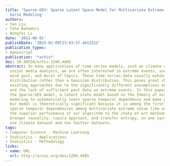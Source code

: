 ```yaml
---
title: 'Sparse-GEV: Sparse Latent Space Model for Multivariate Extreme Value Time
  Serie Modeling'
authors:
- Yan Liu
- Taha Bahadori
- Hongfei Li
date: '2012-06-01'
publishDate: '2025-01-09T23:43:57.461252Z'
publication_types:
- manuscript
publication: '*arXiv*'
doi: 10.48550/arXiv.1206.4685
abstract: In many applications of time series models, such as climate analysis and
  social media analysis, we are often interested in extreme events, such as heatwave,
  wind gust, and burst of topics. These time series data usually exhibit a heavy-tailed
  distribution rather than a Gaussian distribution. This poses great challenges to
  existing approaches due to the significantly different assumptions on the data distributions
  and the lack of sufficient past data on extreme events. In this paper, we propose
  the Sparse-GEV model, a latent state model based on the theory of extreme value
  modeling to automatically learn sparse temporal dependence and make predictions.
  Our model is theoretically significant because it is among the first models to learn
  sparse temporal dependencies among multivariate extreme value time series. We demonstrate
  the superior performance of our algorithm to the state-of-art methods, including
  Granger causality, copula approach, and transfer entropy, on one synthetic dataset,
  one climate dataset and two Twitter datasets.
tags:
- Computer Science - Machine Learning
- Statistics - Applications
- Statistics - Methodology
links:
- name: URL
  url: http://arxiv.org/abs/1206.4685
---
```

